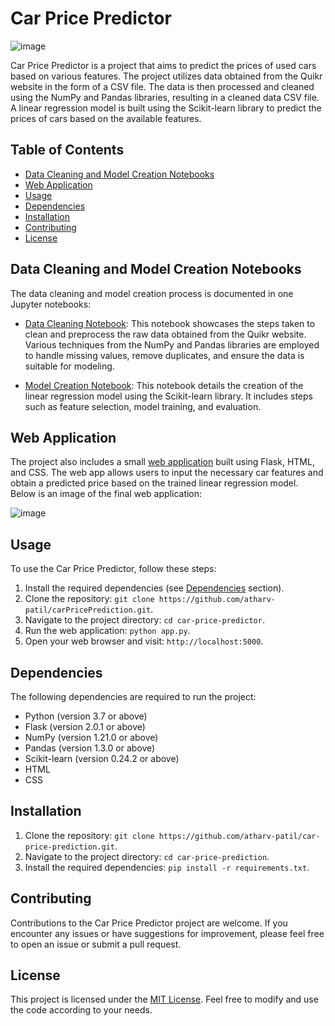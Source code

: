 # Car Price Predictor

![image](https://github.com/atharv-patil/carPricePrediction/assets/83455141/51ccdea6-2f6b-4da3-8d55-2d6d1de00ea1)





Car Price Predictor is a project that aims to predict the prices of used cars based on various features. The project utilizes data obtained from the Quikr website in the form of a CSV file. The data is then processed and cleaned using the NumPy and Pandas libraries, resulting in a cleaned data CSV file. A linear regression model is built using the Scikit-learn library to predict the prices of cars based on the available features.

## Table of Contents
- [Data Cleaning and Model Creation Notebooks](#data-cleaning-and-model-creation-notebooks)
- [Web Application](#web-application)
- [Usage](#usage)
- [Dependencies](#dependencies)
- [Installation](#installation)
- [Contributing](#contributing)
- [License](#license)

## Data Cleaning and Model Creation Notebooks

The data cleaning and model creation process is documented in one Jupyter notebooks:

- [Data Cleaning Notebook](https://github.com/atharv-patil/car-price-prediction/blob/main/usedCarPricePrediction.ipynb): This notebook showcases the steps taken to clean and preprocess the raw data obtained from the Quikr website. Various techniques from the NumPy and Pandas libraries are employed to handle missing values, remove duplicates, and ensure the data is suitable for modeling.

- [Model Creation Notebook](https://github.com/atharv-patil/car-price-prediction/blob/main/usedCarPricePrediction.ipynb): This notebook details the creation of the linear regression model using the Scikit-learn library. It includes steps such as feature selection, model training, and evaluation.

## Web Application

The project also includes a small [web application](https://github.com/atharv-patil/car-price-prediction/tree/main/app) built using Flask, HTML, and CSS. The web app allows users to input the necessary car features and obtain a predicted price based on the trained linear regression model. Below is an image of the final web application:

![image](https://github.com/atharv-patil/carPricePrediction/assets/83455141/54c69d32-3b7c-423b-b28e-29ee03a4a629)

## Usage

To use the Car Price Predictor, follow these steps:

1. Install the required dependencies (see [Dependencies](#dependencies) section).
2. Clone the repository: `git clone https://github.com/atharv-patil/carPricePrediction.git`.
3. Navigate to the project directory: `cd car-price-predictor`.
4. Run the web application: `python app.py`.
5. Open your web browser and visit: `http://localhost:5000`.

## Dependencies

The following dependencies are required to run the project:

- Python (version 3.7 or above)
- Flask (version 2.0.1 or above)
- NumPy (version 1.21.0 or above)
- Pandas (version 1.3.0 or above)
- Scikit-learn (version 0.24.2 or above)
- HTML
- CSS

## Installation

1. Clone the repository: `git clone https://github.com/atharv-patil/car-price-prediction.git`.
2. Navigate to the project directory: `cd car-price-prediction`.
3. Install the required dependencies: `pip install -r requirements.txt`.

## Contributing

Contributions to the Car Price Predictor project are welcome. If you encounter any issues or have suggestions for improvement, please feel free to open an issue or submit a pull request.

## License

This project is licensed under the [MIT License](LICENSE). Feel free to modify and use the code according to your needs.
